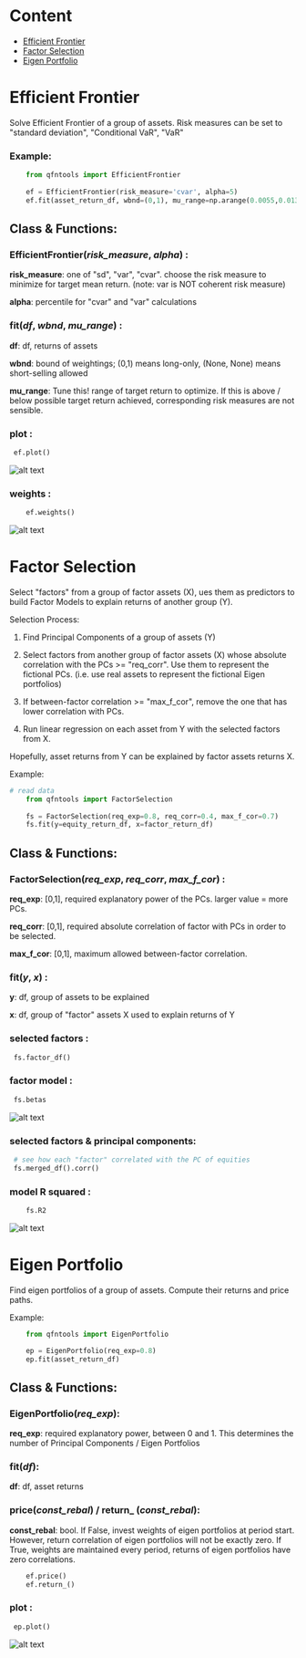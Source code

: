 Content
=============================

- [Efficient Frontier](#efficient-frontier)
- [Factor Selection](#factor-selection)
- [Eigen Portfolio](#eigen-portfolio)

# Efficient Frontier
Solve Efficient Frontier of a group of assets. Risk measures can be set to "standard deviation", "Conditional VaR", "VaR"

### Example:

```python
    from qfntools import EfficientFrontier
   
    ef = EfficientFrontier(risk_measure='cvar', alpha=5)
    ef.fit(asset_return_df, wbnd=(0,1), mu_range=np.arange(0.0055,0.013,0.0002))
```

## Class & Functions:
### EfficientFrontier(_risk\_measure_, _alpha_) :
**risk_measure**:
one of "sd", "var", "cvar". choose the risk measure to minimize for target mean return. (note: var is NOT coherent risk measure)

**alpha**:
percentile for "cvar" and "var" calculations

### fit(_df_, _wbnd_, _mu\_range_) :

**df**:
df, returns of assets

**wbnd**:
bound of weightings; (0,1) means long-only, (None, None) means short-selling allowed

**mu_range**:
Tune this! range of target return to optimize. If this is above / below possible target return achieved, corresponding risk measures are not sensible.

### plot :
   ```python
    ef.plot()
```

![alt text](https://github.com/johncky/Quantitative-Finance/blob/main/pic/1_EF(cvar).png?raw=true)


### weights :
```python
    ef.weights()
```

![alt text](https://github.com/johncky/Quantitative-Finance/blob/main/pic/1_weights.png?raw=true)

# Factor Selection
Select "factors" from a group of factor assets (X), ues them as predictors to build Factor Models to explain returns of another group (Y).

Selection Process:

1. Find Principal Components of a group of assets (Y)
2. Select factors from another group of factor assets (X) whose absolute correlation with the PCs >= "req_corr". Use them
   to represent the fictional PCs. (i.e. use real assets to represent the fictional Eigen portfolios)

3. If between-factor correlation >= "max_f_cor", remove the one that has lower correlation with PCs.
4. Run linear regression on each asset from Y with the selected factors from X. 
   
Hopefully, asset returns from Y can be explained by factor assets returns X.

Example:

```python
# read data
    from qfntools import FactorSelection
    
    fs = FactorSelection(req_exp=0.8, req_corr=0.4, max_f_cor=0.7)
    fs.fit(y=equity_return_df, x=factor_return_df)
```

## Class & Functions:
### FactorSelection(_req\_exp_, _req\_corr_, _max\_f\_cor_) :
**req_exp**:
[0,1], required explanatory power of the PCs. larger value = more PCs.

**req_corr**:
[0,1], required absolute correlation of factor with PCs in order to be selected.

**max_f_cor**:
[0,1], maximum allowed between-factor correlation.

### fit(_y_, _x_) :
**y**:
df, group of assets to be explained

**x**:
df, group of "factor" assets X used to explain returns of Y


### selected factors :
   ```python
    fs.factor_df()
```

### factor model :
   ```python
    fs.betas
```

![alt text](https://github.com/johncky/Quantitative-Finance/blob/main/pic/3_model.png?raw=true)

### selected factors & principal components:
   ```python
    # see how each "factor" correlated with the PC of equities
    fs.merged_df().corr()
```

### model R squared :
```python
    fs.R2
```

![alt text](https://github.com/johncky/Quantitative-Finance/blob/main/pic/3_r2.png?raw=true)

# Eigen Portfolio
Find eigen portfolios of a group of assets. Compute their returns and price paths.

Example:

```python
    from qfntools import EigenPortfolio

    ep = EigenPortfolio(req_exp=0.8)
    ep.fit(asset_return_df)
```

## Class & Functions:
### EigenPortfolio(_req\_exp_):
**req_exp**:
required explanatory power, between 0 and 1. This determines the number of Principal Components / Eigen Portfolios


### fit(_df_):
**df**:
df, asset returns


### price(_const\_rebal_) / return\_ (_const\_rebal_):
**const_rebal**:
bool. If False, invest weights of eigen portfolios at period start. However, return correlation
of eigen portfolios will not be exactly zero. If True, weights are maintained every period, returns of eigen portfolios have zero correlations.

```python
    ef.price()
    ef.return_()
```

### plot :
   ```python
    ep.plot()
```

![alt text](https://github.com/johncky/Quantitative-Finance/blob/main/pic/2_3.png?raw=true)


